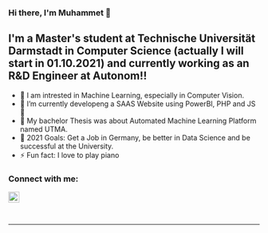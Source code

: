 ### Hi there, I'm Muhammet  👋

## I'm a Master's student at Technische Universität Darmstadt in Computer Science (actually I will start in 01.10.2021) and currently working as an R&D Engineer at Autonom!!

- 🔭 I am intrested in Machine Learning, especially in Computer Vision.
- 🌱 I’m currently developeng a SAAS Website using PowerBI, PHP and JS 🤣 
- 👯 My bachelor Thesis was about Automated Machine Learning Platform named UTMA.
- 🥅 2021 Goals: Get a Job in Germany, be better in Data Science and be successful at the University.
- ⚡ Fun fact: I love to play piano

### Connect with me:

[<img align="left" alt="codeSTACKr | LinkedIn" width="22px" src="https://cdn.jsdelivr.net/npm/simple-icons@v3/icons/linkedin.svg" />][linkedin]

<br />


<br />
<br />

---



[linkedin]: https://www.linkedin.com/in/muhammetcepi/
